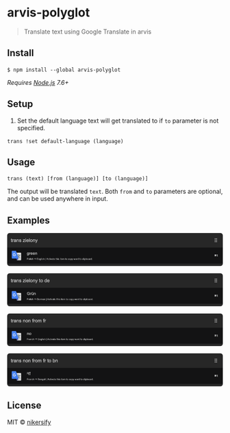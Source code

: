 # arvis-polyglot

> Translate text using Google Translate in arvis

## Install

```
$ npm install --global arvis-polyglot
```

*Requires [Node.js](https://nodejs.org) 7.6+*


## Setup

1. Set the default language text will get translated to if `to` parameter is not specified.

 ```
 trans !set default-language (language)
 ```

## Usage

```
trans (text) [from (language)] [to (language)]
```

The output will be translated `text`. Both `from` and `to` parameters are optional, and can be used anywhere in input.

## Examples

![1](media/1.png)


![2](media/2.png)


![3](media/3.png)


![4](media/4.png)


## License

MIT © [nikersify](https://nikerino.com)
